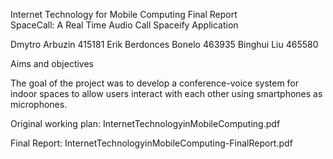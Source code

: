 Internet Technology for Mobile Computing
Final Report  
SpaceCall: A Real Time Audio Call Spaceify Application

Dmytro Arbuzin 415181 
Erik Berdonces Bonelo 463935 
Binghui Liu 465580




Aims and objectives

The goal of the project was to develop a conference-voice system for indoor spaces to allow users interact with each other using smartphones as microphones.


Original working plan: InternetTechnologyinMobileComputing.pdf

Final Report: InternetTechnologyinMobileComputing-FinalReport.pdf


